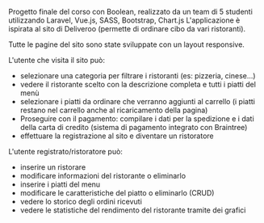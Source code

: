 Progetto finale del corso con Boolean, realizzato da un team di 5 studenti utilizzando Laravel, Vue.js, SASS, Bootstrap, Chart.js 
L'applicazione è ispirata al sito di Deliveroo (permette di ordinare cibo da vari ristoranti).

Tutte le pagine del sito sono state sviluppate con un layout responsive.

L'utente che visita il sito può:
- selezionare una categoria per filtrare i ristoranti (es: pizzeria, cinese...)
- vedere il ristorante scelto con la descrizione completa e tutti i piatti del menù
- selezionare i piatti da ordinare che verranno aggiunti al carrello (i piatti restano nel carrello anche al ricaricamento della pagina)
- Proseguire con il pagamento: compilare i dati per la spedizione e i dati della carta di credito (sistema di pagamento integrato con Braintree)
- effettuare la registrazione al sito e diventare un ristoratore

L'utente registrato/ristoratore può:
- inserire un ristorare
- modificare informazioni del ristorante o eliminarlo
- inserire i piatti del menu
- modificare le caratteristiche del piatto o eliminarlo (CRUD)
- vedere lo storico degli ordini ricevuti
- vedere le statistiche del rendimento del ristorante tramite dei grafici
